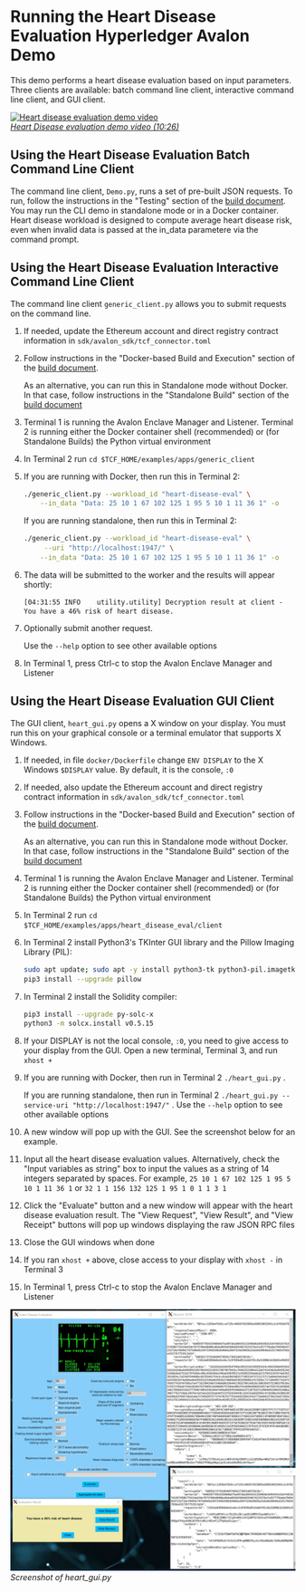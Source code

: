 <!--
Licensed under Creative Commons Attribution 4.0 International License
https://creativecommons.org/licenses/by/4.0/
-->

# Running the Heart Disease Evaluation Hyperledger Avalon Demo

This demo performs a heart disease evaluation based on input parameters.
Three clients are available: batch command line client,
interactive command line client, and GUI client.

[![Heart disease evaluation demo video
](../../../images/screenshot-introduction-to-hyperledger-avalon.jpg)
<br />*Heart Disease evaluation demo video
(10:26)*](https://youtu.be/6L_UOhi7Rxs)


## Using the Heart Disease Evaluation Batch Command Line Client

The command line client, `Demo.py`, runs a set of pre-built JSON requests.
To run, follow the instructions in the "Testing" section of the
[build document](../../../BUILD.md#testing).
You may run the CLI demo in standalone mode or in a Docker container.
Heart disease workload is designed to compute average heart disease risk, 
even when invalid data is passed at the in_data parametere via the command prompt.


## Using the Heart Disease Evaluation Interactive Command Line Client

The command line client `generic_client.py` allows you to submit
requests on the command line.

1.  If needed, update the Ethereum account and direct registry contract
    information in `sdk/avalon_sdk/tcf_connector.toml`
2.  Follow instructions in the "Docker-based Build and Execution" section of
    the [build document](../../../BUILD.md#dockerbuild).

    As an alternative, you can run this in Standalone mode without Docker.
    In that case, follow instructions in the "Standalone Build" section of
    the [build document](../../../BUILD.md#standalonebuild)
3.  Terminal 1 is running the Avalon Enclave Manager and Listener.
    Terminal 2 is running either the Docker container shell (recommended) or
    (for Standalone Builds) the Python virtual environment
4.  In Terminal 2 run `cd $TCF_HOME/examples/apps/generic_client`
5.  If you are running with Docker, then run this in Terminal 2:
    ``` bash
    ./generic_client.py --workload_id "heart-disease-eval" \
        --in_data "Data: 25 10 1 67 102 125 1 95 5 10 1 11 36 1" -o
    ```

     If you are running standalone, then run this in Terminal 2:
    ``` bash
    ./generic_client.py --workload_id "heart-disease-eval" \
         --uri "http://localhost:1947/" \
        --in_data "Data: 25 10 1 67 102 125 1 95 5 10 1 11 36 1" -o
    ```

6.  The data will be submitted to the worker and the results will appear
    shortly:
    ```
    [04:31:55 INFO    utility.utility] Decryption result at client -
    You have a 46% risk of heart disease.
    ```
7.  Optionally submit another request.

    Use the `--help` option to see other available options
8.  In Terminal 1, press Ctrl-c to stop the Avalon Enclave Manager and Listener

## Using the Heart Disease Evaluation GUI Client

The GUI client, `heart_gui.py` opens a X window on your display.
You must run this on your graphical console or a terminal emulator that
supports X Windows.

1.  If needed, in file `docker/Dockerfile` change `ENV DISPLAY`
    to the X Windows `$DISPLAY` value. By default, it is the console, `:0`
2.  If needed, also update the Ethereum account and direct registry contract
    information in `sdk/avalon_sdk/tcf_connector.toml`
3.  Follow instructions in the "Docker-based Build and Execution" section of
    the [build document](../../../BUILD.md#dockerbuild).

    As an alternative, you can run this in Standalone mode without Docker.
    In that case, follow instructions in the "Standalone Build" section of
    the [build document](../../../BUILD.md#standalonebuild)
4.  Terminal 1 is running the Avalon Enclave Manager and Listener.
    Terminal 2 is running either the Docker container shell (recommended) or
    (for Standalone Builds) the Python virtual environment
5.  In Terminal 2 run `cd $TCF_HOME/examples/apps/heart_disease_eval/client`
6.  In Terminal 2 install Python3's TKInter GUI library and the
    Pillow Imaging Library (PIL):
    ```bash
    sudo apt update; sudo apt -y install python3-tk python3-pil.imagetk
    pip3 install --upgrade pillow
    ```
7.  In Terminal 2 install the Solidity compiler:
    ```bash
    pip3 install --upgrade py-solc-x
    python3 -m solcx.install v0.5.15
    ```
8.  If your DISPLAY is not the local console, `:0`, you need to give access to
    your display from the GUI.
    Open a new terminal, Terminal 3, and run `xhost +`
9.  If you are running with Docker, then run in Terminal 2 `./heart_gui.py` .

    If you are running standalone, then run in Terminal 2
    `./heart_gui.py --service-uri "http://localhost:1947/"` .
    Use the `--help` option to see other available options
10. A new window will pop up with the GUI. See the screenshot below for an
    example.
11. Input all the heart disease evaluation values.
    Alternatively, check the "Input variables as string" box to input the
    values as a string of 14 integers separated by spaces. For example,
    `25 10 1 67 102 125 1 95 5 10 1 11 36 1` or
    `32 1 1 156 132 125 1 95 1 0 1 1 3 1`
12. Click the "Evaluate" button and a new window will appear with the
    heart disease evaluation result.
    The "View Request", "View Result", and "View Receipt" buttons will pop up
    windows displaying the raw JSON RPC files
13. Close the GUI windows when done
14. If you ran `xhost +` above, close access to your display with
    `xhost -` in Terminal 3
15. In Terminal 1, press Ctrl-c to stop the Avalon Enclave Manager and Listener

![Screenshot of heart_gui.py]( images/heart_gui_screenshot.jpg
  "Screenshot of heart_gui.py")
<br /> *Screenshot of heart_gui.py*
